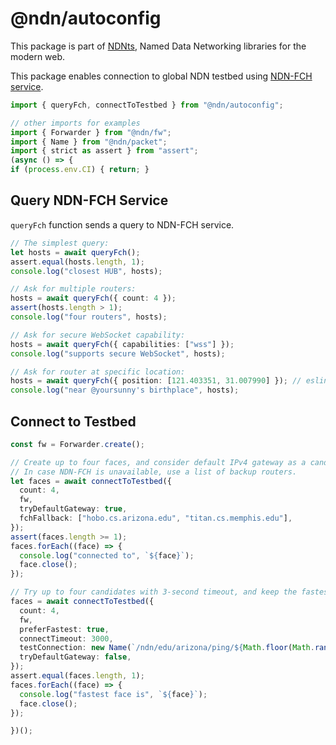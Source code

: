 # @ndn/autoconfig

This package is part of [NDNts](https://yoursunny.com/p/NDNts/), Named Data Networking libraries for the modern web.

This package enables connection to global NDN testbed using [NDN-FCH service](https://github.com/named-data/ndn-fch/).

```ts
import { queryFch, connectToTestbed } from "@ndn/autoconfig";

// other imports for examples
import { Forwarder } from "@ndn/fw";
import { Name } from "@ndn/packet";
import { strict as assert } from "assert";
(async () => {
if (process.env.CI) { return; }
```

## Query NDN-FCH Service

`queryFch` function sends a query to NDN-FCH service.

```ts
// The simplest query:
let hosts = await queryFch();
assert.equal(hosts.length, 1);
console.log("closest HUB", hosts);

// Ask for multiple routers:
hosts = await queryFch({ count: 4 });
assert(hosts.length > 1);
console.log("four routers", hosts);

// Ask for secure WebSocket capability:
hosts = await queryFch({ capabilities: ["wss"] });
console.log("supports secure WebSocket", hosts);

// Ask for router at specific location:
hosts = await queryFch({ position: [121.403351, 31.007990] }); // eslint-disable-line unicorn/no-zero-fractions
console.log("near @yoursunny's birthplace", hosts);
```

## Connect to Testbed

```ts
const fw = Forwarder.create();

// Create up to four faces, and consider default IPv4 gateway as a candidate.
// In case NDN-FCH is unavailable, use a list of backup routers.
let faces = await connectToTestbed({
  count: 4,
  fw,
  tryDefaultGateway: true,
  fchFallback: ["hobo.cs.arizona.edu", "titan.cs.memphis.edu"],
});
assert(faces.length >= 1);
faces.forEach((face) => {
  console.log("connected to", `${face}`);
  face.close();
});

// Try up to four candidates with 3-second timeout, and keep the fastest face only.
faces = await connectToTestbed({
  count: 4,
  fw,
  preferFastest: true,
  connectTimeout: 3000,
  testConnection: new Name(`/ndn/edu/arizona/ping/${Math.floor(Math.random() * 99999999)}`),
  tryDefaultGateway: false,
});
assert.equal(faces.length, 1);
faces.forEach((face) => {
  console.log("fastest face is", `${face}`);
  face.close();
});
```

```ts
})();
```
